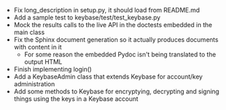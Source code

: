* Fix long_description in setup.py, it should load from README.md
* Add a sample test to keybase/test/test_keybase.py
* Mock the results calls to the live API in the doctests embedded in the main class
* Fix the Sphinx document generation so it actually produces documents with content in it
   * For some reason the embedded Pydoc isn't being translated to the output HTML
* Finish implementing login()
* Add a KeybaseAdmin class that extends Keybase for account/key administration
* Add some methods to Keybase for encryptying, decrypting and signing things using the keys in a Keybase account